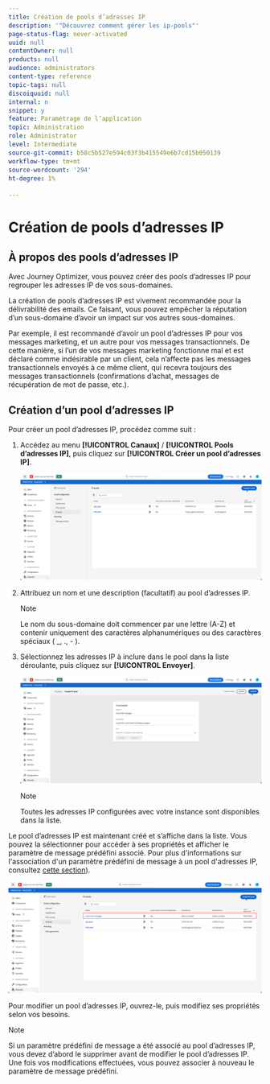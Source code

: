 ```yaml
---
title: Création de pools d’adresses IP
description: '"Découvrez comment gérer les ip-pools"'
page-status-flag: never-activated
uuid: null
contentOwner: null
products: null
audience: administrators
content-type: reference
topic-tags: null
discoiquuid: null
internal: n
snippet: y
feature: Paramétrage de l’application
topic: Administration
role: Administrator
level: Intermediate
source-git-commit: b58c5b527e594c03f3b415549e6b7cd15b050139
workflow-type: tm+mt
source-wordcount: '294'
ht-degree: 1%

---
```



# Création de pools d’adresses IP

## À propos des pools d’adresses IP

Avec Journey Optimizer, vous pouvez créer des pools d’adresses IP pour regrouper les adresses IP de vos sous-domaines.

La création de pools d’adresses IP est vivement recommandée pour la délivrabilité des emails. Ce faisant, vous pouvez empêcher la réputation d’un sous-domaine d’avoir un impact sur vos autres sous-domaines.

Par exemple, il est recommandé d’avoir un pool d’adresses IP pour vos messages marketing, et un autre pour vos messages transactionnels. De cette manière, si l’un de vos messages marketing fonctionne mal et est déclaré comme indésirable par un client, cela n’affecte pas les messages transactionnels envoyés à ce même client, qui recevra toujours des messages transactionnels (confirmations d’achat, messages de récupération de mot de passe, etc.).

## Création d’un pool d’adresses IP

Pour créer un pool d’adresses IP, procédez comme suit :

1. Accédez au menu **[!UICONTROL Canaux]** / **[!UICONTROL Pools d’adresses IP]**, puis cliquez sur **[!UICONTROL Créer un pool d’adresses IP]**.

   ![](../assets/ip-pool-create.png)

1. Attribuez un nom et une description (facultatif) au pool d’adresses IP.

   >[!NOTE]
   >
   >Le nom du sous-domaine doit commencer par une lettre (A-Z) et contenir uniquement des caractères alphanumériques ou des caractères spéciaux ( _, ., - ).

1. Sélectionnez les adresses IP à inclure dans le pool dans la liste déroulante, puis cliquez sur **[!UICONTROL Envoyer]**.

   ![](../assets/ip-pool-config.png)

   >[!NOTE]
   >
   >Toutes les adresses IP configurées avec votre instance sont disponibles dans la liste.

Le pool d’adresses IP est maintenant créé et s’affiche dans la liste. Vous pouvez la sélectionner pour accéder à ses propriétés et afficher le paramètre de message prédéfini associé. Pour plus d&#39;informations sur l&#39;association d&#39;un paramètre prédéfini de message à un pool d&#39;adresses IP, consultez [cette section](message-presets.md)).

![](../assets/ip-pool-created.png)

Pour modifier un pool d’adresses IP, ouvrez-le, puis modifiez ses propriétés selon vos besoins.

>[!NOTE]
>
>Si un paramètre prédéfini de message a été associé au pool d’adresses IP, vous devez d’abord le supprimer avant de modifier le pool d’adresses IP. Une fois vos modifications effectuées, vous pouvez associer à nouveau le paramètre de message prédéfini.
